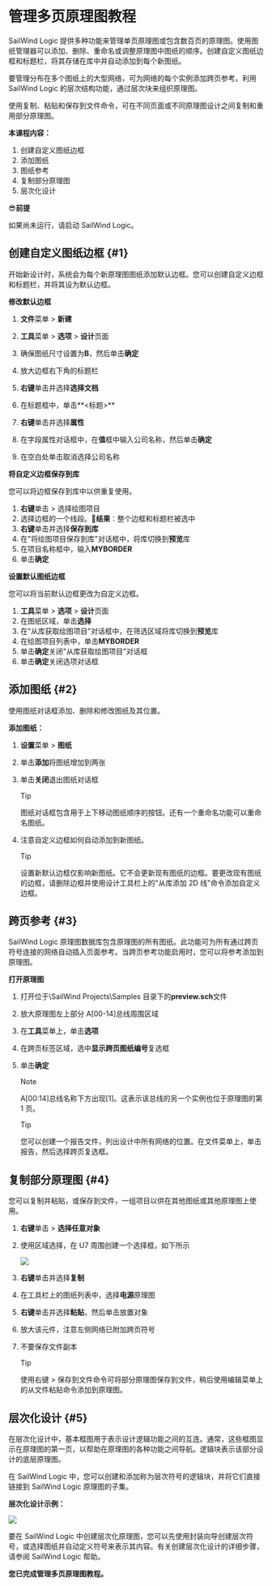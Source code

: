 # 管理多页原理图教程
SailWind Logic 提供多种功能来管理单页原理图或包含数百页的原理图。使用图纸管理器可以添加、删除、重命名或调整原理图中图纸的顺序。创建自定义图纸边框和标题栏，将其存储在库中并自动添加到每个新图纸。

要管理分布在多个图纸上的大型网络，可为网络的每个实例添加跨页参考。利用 SailWind Logic 的层次结构功能，通过层次块来组织原理图。

使用复制、粘贴和保存到文件命令，可在不同页面或不同原理图设计之间复制和重用部分原理图。

**本课程内容：**

1. 创建自定义图纸边框
2. 添加图纸
3. 图纸参考
4. 复制部分原理图
5. 层次化设计

😎**前提**

如果尚未运行，请启动 SailWind Logic。

## 创建自定义图纸边框 \{#1}
开始新设计时，系统会为每个新原理图图纸添加默认边框。您可以创建自定义边框和标题栏，并将其设为默认边框。

**修改默认边框**

1. **文件**菜单 > **新建**
2. **工具**菜单 > **选项** > **设计**页面
3. 确保图纸尺寸设置为**B**，然后单击**确定**
4. 放大边框右下角的标题栏
5. **右键**单击并选择**选择文档**
6. 在标题框中，单击**<标题>**
7. **右键**单击并选择**属性**
8. 在字段属性对话框中，在**值**框中输入公司名称，然后单击**确定**

9. 在空白处单击取消选择公司名称

**将自定义边框保存到库**

您可以将边框保存到库中以供重复使用。

1. **右键**单击 > 选择绘图项目
2. 选择边框的一个线段。👀‍**结果**：整个边框和标题栏被选中
3. **右键**单击并选择**保存到库**
4. 在"将绘图项目保存到库"对话框中，将库切换到**预览**库
5. 在项目名称框中，输入**MYBORDER**
6. 单击**确定**

**设置默认图纸边框**

您可以将当前默认边框更改为自定义边框。

1. **工具**菜单 > **选项** > **设计**页面
2. 在图纸区域，单击**选择**
3. 在"从库获取绘图项目"对话框中，在筛选区域将库切换到**预览**库
4. 在绘图项目列表中，单击**MYBORDER**
5. 单击**确定**关闭"从库获取绘图项目"对话框
6. 单击**确定**关闭选项对话框

## 添加图纸 \{#2}
使用图纸对话框添加、删除和修改图纸及其位置。

**添加图纸：**

1. **设置**菜单 > **图纸**
2. 单击**添加**将图纸增加到两张
3. 单击**关闭**退出图纸对话框

    > [!TIP]
    >
    > 图纸对话框包含用于上下移动图纸顺序的按钮。还有一个重命名功能可以重命名图纸。

4. 注意自定义边框如何自动添加到新图纸。

    > [!TIP]
    >
    > 设置新默认边框仅影响新图纸。它不会更新现有图纸的边框。要更改现有图纸的边框，请删除边框并使用设计工具栏上的"从库添加 2D 线"命令添加自定义边框。

## 跨页参考 \{#3}
SailWind Logic 原理图数据库包含原理图的所有图纸。此功能可为所有通过跨页符号连接的网络自动插入页面参考。当跨页参考功能启用时，您可以将参考添加到原理图。

**打开原理图**

1. 打开位于\SailWind Projects\Samples 目录下的**preview.sch**文件
2. 放大原理图左上部分 A[00-14]总线周围区域
3. 在**工具**菜单上，单击**选项**
4. 在跨页标签区域，选中**显示跨页图纸编号**复选框
5. 单击**确定**

    > [!NOTE]
    >
    > A[00:14]总线名称下方出现[1]。这表示该总线的另一个实例也位于原理图的第 1 页。

    > [!TIP]
    >
    > 您可以创建一个报告文件，列出设计中所有网络的位置。在文件菜单上，单击报告，然后选择跨页复选框。

## 复制部分原理图 \{#4}
您可以复制并粘贴，或保存到文件，一组项目以供在其他图纸或其他原理图上使用。

1. **右键**单击 > **选择任意对象**
2. 使用区域选择，在 U7 周围创建一个选择框，如下所示

   ![](/logic/tutorial/13/_page_2_Figure_14.jpeg)

3. **右键**单击并选择**复制**
4. 在工具栏上的图纸列表中，选择**电源**原理图
5. **右键**单击并选择**粘贴**，然后单击放置对象
6. 放大该元件，注意左侧网络已附加跨页符号
7. 不要保存文件副本

    > [!TIP]
    >
    > 使用右键 > 保存到文件命令可将部分原理图保存到文件，稍后使用编辑菜单上的从文件粘贴命令添加到原理图。

## 层次化设计 \{#5}
在层次化设计中，基本框图用于表示设计逻辑功能之间的互连。通常，这些框图显示在原理图的第一页，以帮助在原理图的各种功能之间导航。逻辑块表示该部分设计的底层原理图。

在 SailWind Logic 中，您可以创建和添加称为层次符号的逻辑块，并将它们直接链接到 SailWind Logic 原理图的子集。

**层次化设计示例：**

![](/logic/tutorial/13/_page_3_Figure_5.jpeg)

要在 SailWind Logic 中创建层次化原理图，您可以先使用封装向导创建层次符号，或选择图纸并自动定义符号来表示其内容。有关创建层次化设计的详细步骤，请参阅 SailWind Logic 帮助。

**您已完成管理多页原理图教程。**